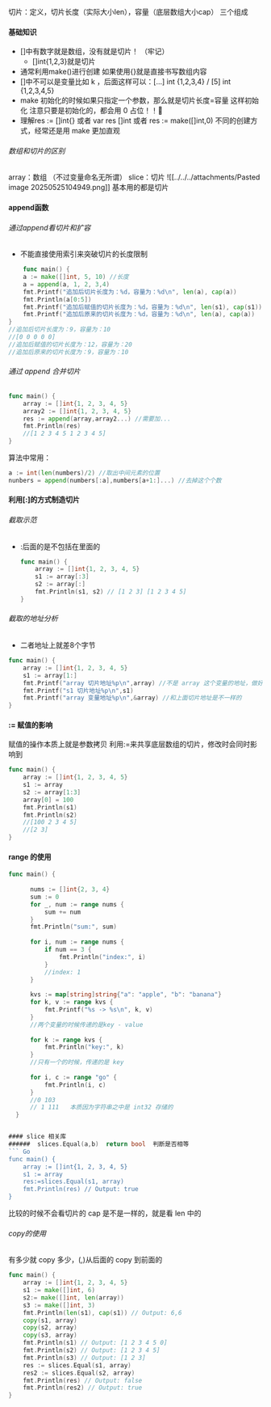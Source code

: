 切片：定义，切片长度（实际大小len），容量（底层数组大小cap）  三个组成
#### 基础知识
- \[]中有数字就是数组，没有就是切片！ （牢记）
	- \[]int{1,2,3}就是切片
- 通常利用make()进行创建  如果使用{}就是直接书写数组内容
- \[]中不可以是变量比如 k  ，后面这样可以：\[...] int {1,2,3,4}  / \[5] int {1,2,3,4,5}
- make 初始化的时候如果只指定一个参数，那么就是切片长度=容量 这样初始化   注意只要是初始化的，都会用 0 占位！！
- 理解res := \[]int{}   或者  var res \[]int 或者 res := make(\[]int,0)   不同的创建方式，经常还是用 make 更加直观
###### 数组和切片的区别
array：数组   （不过变量命名无所谓）   slice：切片
![[../../../attachments/Pasted image 20250525104949.png]]
基本用的都是切片
#### append函数
###### 通过append看切片和扩容
- 不能直接使用索引来突破切片的长度限制
``` go
	func main() {
	a := make([]int, 5, 10) //长度
	a = append(a, 1, 2, 3,4)
    fmt.Printf("追加后切片长度为：%d，容量为：%d\n", len(a), cap(a))
    fmt.Println(a[0:5])
    fmt.Printf("追加后赋值的切片长度为：%d，容量为：%d\n", len(s1), cap(s1))
    fmt.Printf("追加后原来的切片长度为：%d，容量为：%d\n", len(a), cap(a))
}
//追加后切片长度为：9，容量为：10
//[0 0 0 0 0]
//追加后赋值的切片长度为：12，容量为：20 
//追加后原来的切片长度为：9，容量为：10
```
######  通过 append 合并切片
``` GO
func main() {
    array := []int{1, 2, 3, 4, 5}
    array2 := []int{1, 2, 3, 4, 5}
    res := append(array,array2...) //需要加...
    fmt.Println(res)
    //[1 2 3 4 5 1 2 3 4 5]
}
```
算法中常用：
``` GO
a := int(len(numbers)/2) //取出中间元素的位置
nunbers = append(numbers[:a],numbers[a+1:]...) //去掉这个个数
```


 #### 利用\[:]的方式制造切片
 ###### 截取示范
 - :后面的是不包括在里面的
	``` GO
	func main() {
	    array := []int{1, 2, 3, 4, 5}
	    s1 := array[:3]
	    s2 := array[:]
	    fmt.Println(s1, s2) // [1 2 3] [1 2 3 4 5]
	}
	```

###### 截取的地址分析
- 二者地址上就差8个字节
``` GO
func main() {
    array := []int{1, 2, 3, 4, 5}
    s1 := array[1:]
    fmt.Printf("array 切片地址%p\n",array) //不是 array 这个变量的地址，做好区分
    fmt.Printf("s1 切片地址%p\n",s1)
    fmt.Printf("array 变量地址%p\n",&array) //和上面切片地址是不一样的
}
```

#### := 赋值的影响
赋值的操作本质上就是参数拷贝
利用:=来共享底层数组的切片，修改时会同时影响到
``` Go
func main() {
    array := []int{1, 2, 3, 4, 5}
    s1 := array
    s2 := array[1:3]
    array[0] = 100
    fmt.Println(s1)
    fmt.Println(s2)
    //[100 2 3 4 5]
    //[2 3]
}
```

#### range 的使用
``` GO
func main() {
  
      nums := []int{2, 3, 4}
      sum := 0
      for _, num := range nums {
          sum += num
      }
      fmt.Println("sum:", sum)
  
      for i, num := range nums {
          if num == 3 {
              fmt.Println("index:", i)
          }
          //index: 1 
      }
  
      kvs := map[string]string{"a": "apple", "b": "banana"}
      for k, v := range kvs {
          fmt.Printf("%s -> %s\n", k, v)
      }
      //两个变量的时候传递的是key - value
  
      for k := range kvs {
          fmt.Println("key:", k)
      }
      //只有一个的时候，传递的是 key
  
      for i, c := range "go" {
          fmt.Println(i, c)
      }
      //0 103
      // 1 111   本质因为字符串之中是 int32 存储的
  }


#### slice 相关库
######  slices.Equal(a,b)  return bool  判断是否相等
``` Go
func main() {
    array := []int{1, 2, 3, 4, 5}
    s1 := array
    res:=slices.Equal(s1, array)
    fmt.Println(res) // Output: true
}
```
比较的时候不会看切片的 cap 是不是一样的，就是看 len 中的

###### copy的使用
有多少就 copy 多少，(,)从后面的 copy 到前面的
``` Go
func main() {
	array := []int{1, 2, 3, 4, 5}
	s1 := make([]int, 6)
    s2:= make([]int, len(array))
    s3 := make([]int, 3)
	fmt.Println(len(s1), cap(s1)) // Output: 6,6
	copy(s1, array)
    copy(s2, array)
    copy(s3, array)
	fmt.Println(s1) // Output: [1 2 3 4 5 0]
    fmt.Println(s2) // Output: [1 2 3 4 5]
    fmt.Println(s3) // Output: [1 2 3]
	res := slices.Equal(s1, array)
    res2 := slices.Equal(s2, array)
	fmt.Println(res) // Output: false
    fmt.Println(res2) // Output: true
}
```